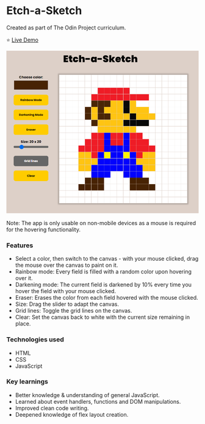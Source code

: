 # Etch-a-Sketch

Created as part of The Odin Project curriculum.

⭐ [Live Demo](https://mrsmania.github.io/etch-a-sketch/) 

![App Preview](https://github.com/mrsmania/etch-a-sketch/blob/b5da457eac6404cc995bc396c50989a633a214d3/img/mario.png)

Note: The app is only usable on non-mobile devices as a mouse is required for the hovering functionality.

### Features
* Select a color, then switch to the canvas - with your mouse clicked, drag the mouse over the canvas to paint on it.
* Rainbow mode: Every field is filled with a random color upon hovering over it.
* Darkening mode: The current field is darkened by 10% every time you hover the field with your mouse clicked.
* Eraser: Erases the color from each field hovered with the mouse clicked.
* Size: Drag the slider to adapt the canvas.
* Grid lines: Toggle the grid lines on the canvas.
* Clear: Set the canvas back to white with the current size remaining in place.

### Technologies used
* HTML
* CSS
* JavaScript

### Key learnings
* Better knowledge & understanding of general JavaScript.
* Learned about event handlers, functions and DOM manipulations.
* Improved clean code writing.
* Deepened knowledge of flex layout creation.
